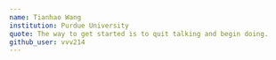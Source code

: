 ```yaml
---
name: Tianhao Wang
institution: Purdue University
quote: The way to get started is to quit talking and begin doing.
github_user: vvv214
---
```


